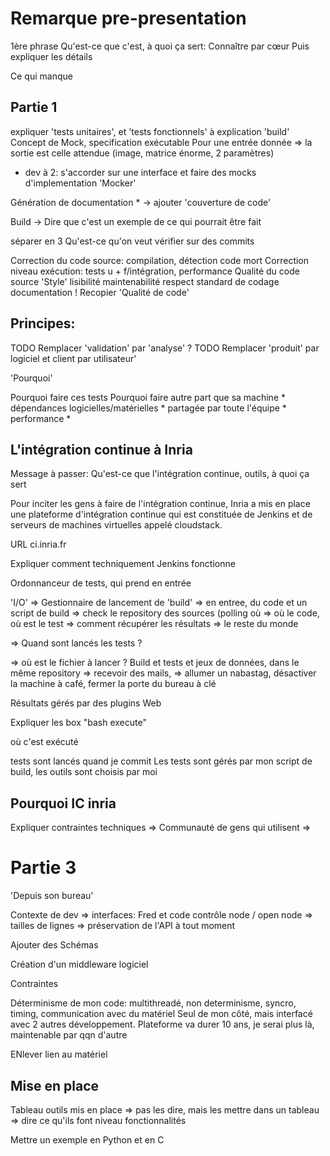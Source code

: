Remarque pre-presentation
=========================

1ère phrase
Qu'est-ce que c'est, à quoi ça sert: Connaître par cœur
Puis expliquer les détails


Ce qui manque

Partie 1
--------

expliquer 'tests unitaires', et 'tests fonctionnels' à explication 'build'
Concept de Mock, specification exécutable
Pour une entrée donnée => la sortie est celle attendue (image, matrice énorme, 2 paramètres)
* dev à 2: s'accorder sur une interface et faire des mocks d'implementation
'Mocker'

Génération de documentation
    * -> ajouter 'couverture de code'

Build -> Dire que c'est un exemple de ce qui pourrait être fait

séparer en 3 Qu'est-ce qu'on veut vérifier sur des commits

Correction du code source: compilation, détection code mort
Correction niveau exécution: tests u + f/intégration, performance
Qualité du code source
        'Style'
        lisibilité
        maintenabilité
        respect standard de codage
        documentation !
   Recopier 'Qualité de code'

Principes:
---------


TODO Remplacer 'validation' par 'analyse' ?
TODO Remplacer 'produit' par logiciel et client par utilisateur'


'Pourquoi'

Pourquoi faire ces tests
Pourquoi faire autre part que sa machine
        * dépendances logicielles/matérielles
        * partagée par toute l'équipe
        * performance
        *

L'intégration continue à Inria
------------------------------

Message à passer: Qu'est-ce que l'intégration continue, outils, à quoi ça sert

Pour inciter les gens à faire de l'intégration continue, Inria a mis en place une plateforme d'intégration continue qui est constituée de
Jenkins et de serveurs de machines virtuelles appelé cloudstack.

URL ci.inria.fr

Expliquer comment techniquement Jenkins fonctionne

Ordonnanceur de tests, qui prend en entrée

'I/O'
=> Gestionnaire de lancement de 'build'
=> en entree, du code et un script de build
=> check le repository des sources (polling où
=> où le code, où est le test
=> comment récupérer les résultats
=> le reste du monde

=> Quand sont lancés les tests ?

=> où est le fichier à lancer ?
Build et tests et jeux de données, dans le même repository
=> recevoir des mails,
=> allumer un nabastag, désactiver la machine à café, fermer la porte du bureau à clé

Résultats gérés par des plugins Web

Expliquer les box "bash execute"

où c'est exécuté

tests sont lancés quand je commit
Les tests sont gérés par mon script de build, les outils sont choisis par moi



Pourquoi IC inria
-----------------

Expliquer contraintes techniques =>
Communauté de gens qui utilisent =>


Partie 3
========

'Depuis son bureau'

Contexte de dev
=> interfaces: Fred et code contrôle node / open node
=> tailles de lignes
=> préservation de l'API à tout moment

Ajouter des Schémas

Création d'un middleware logiciel

Contraintes

Déterminisme de mon code: multithreadé, non determinisme, syncro, timing, communication avec du matériel
Seul de mon côté, mais interfacé avec 2 autres développement.
Plateforme va durer 10 ans, je serai plus là, maintenable par qqn d'autre

ENlever lien au matériel


Mise en place
-------------

Tableau outils mis en place
=> pas les dire, mais les mettre dans un tableau
=> dire ce qu'ils font niveau fonctionnalités

Mettre un exemple en Python et en C

